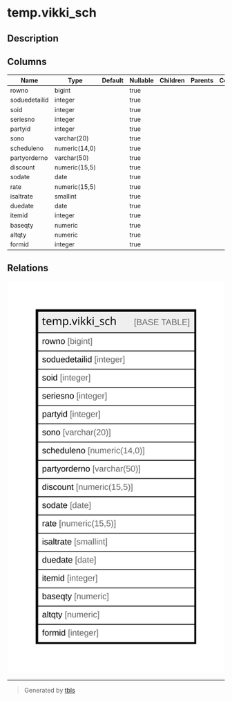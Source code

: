 # temp.vikki_sch

## Description

## Columns

| Name | Type | Default | Nullable | Children | Parents | Comment |
| ---- | ---- | ------- | -------- | -------- | ------- | ------- |
| rowno | bigint |  | true |  |  |  |
| soduedetailid | integer |  | true |  |  |  |
| soid | integer |  | true |  |  |  |
| seriesno | integer |  | true |  |  |  |
| partyid | integer |  | true |  |  |  |
| sono | varchar(20) |  | true |  |  |  |
| scheduleno | numeric(14,0) |  | true |  |  |  |
| partyorderno | varchar(50) |  | true |  |  |  |
| discount | numeric(15,5) |  | true |  |  |  |
| sodate | date |  | true |  |  |  |
| rate | numeric(15,5) |  | true |  |  |  |
| isaltrate | smallint |  | true |  |  |  |
| duedate | date |  | true |  |  |  |
| itemid | integer |  | true |  |  |  |
| baseqty | numeric |  | true |  |  |  |
| altqty | numeric |  | true |  |  |  |
| formid | integer |  | true |  |  |  |

## Relations

![er](temp.vikki_sch.svg)

---

> Generated by [tbls](https://github.com/k1LoW/tbls)
